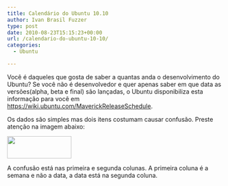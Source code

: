 ```yaml
---
title: Calendário do Ubuntu 10.10
author: Ivan Brasil Fuzzer
type: post
date: 2010-08-23T15:15:23+00:00
url: /calendario-do-ubuntu-10-10/
categories:
  - Ubuntu

---
```

Você é daqueles que gosta de saber a quantas anda o desenvolvimento do Ubuntu? Se você não é desenvolvedor e quer apenas saber em que data as versões(alpha, beta e final) são lançadas, o Ubuntu disponibiliza esta informação para você em <https://wiki.ubuntu.com/MaverickReleaseSchedule>.

Os dados são simples mas dois itens costumam causar confusão. Preste atenção na imagem abaixo:

[<img class="alignleft size-thumbnail wp-image-1029" title="Captura_de_tela-MaverickReleaseSchedule - Ubuntu Wiki - Mozilla Firefox" src="http://www.ubuntero.com.br/wp-content/uploads/2010/08/Captura_de_tela-MaverickReleaseSchedule-Ubuntu-Wiki-Mozilla-Firefox-150x52.png" alt="" width="150" height="52" />][1]

A confusão está nas primeira e segunda colunas. A primeira coluna é a semana e não a data, a data está na segunda coluna.

 [1]: http://www.ubuntero.com.br/wp-content/uploads/2010/08/Captura_de_tela-MaverickReleaseSchedule-Ubuntu-Wiki-Mozilla-Firefox.png